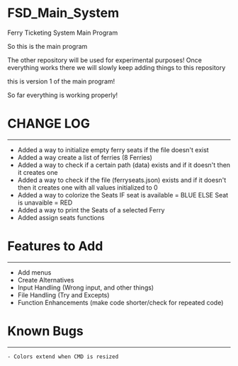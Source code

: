 # FSD_Main_System
Ferry Ticketing System Main Program

So this is the main program

The other repository will be used for experimental purposes!
Once everything works there we will slowly keep adding things to this repository

this is version 1 of the main program! 

So far everything is working properly! 

# CHANGE LOG # 
-------------------------------------------

  - Added a way to initialize empty ferry seats if the file doesn't exist
  - Added a way create a list of ferries (8 Ferries)
  - Added a way to check if a certain path (data) exists and if it doesn't then it creates one
  - Added a way to check if the file (ferryseats.json) exists and if it doesn't then it creates one with all values initialized to 0
  - Added a way to colorize the Seats IF seat is available = BLUE ELSE Seat is unavaible = RED
  - Added a way to print the Seats of a selected Ferry 
  - Added assign seats functions
  
# Features to Add #
---------------------------------------------

  - Add menus
  - Create Alternatives
  - Input Handling (Wrong input, and other things)
  - File Handling (Try and Excepts)
  - Function Enhancements (make code shorter/check for repeated code)
  
  
  # Known Bugs #
  ---------------------------------------------
  
    - Colors extend when CMD is resized 
    
 
